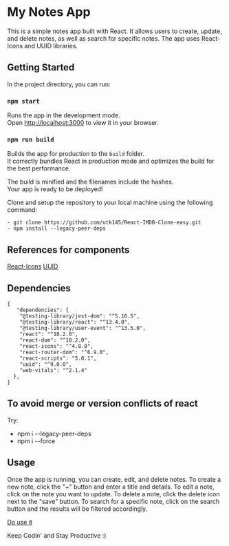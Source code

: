 # My Notes App

This is a simple notes app built with React. It allows users to create, update, and delete notes, as well as search for specific notes. The app uses React-Icons and UUID libraries. 

## Getting Started

In the project directory, you can run:

### `npm start`

Runs the app in the development mode.\
Open [http://localhost:3000](http://localhost:3000) to view it in your browser.


### `npm run build`

Builds the app for production to the `build` folder.\
It correctly bundles React in production mode and optimizes the build for the best performance.

The build is minified and the filenames include the hashes.\
Your app is ready to be deployed!


Clone and setup the repository to your local machine using the following command:

    - git clone https://github.com/utk145/React-IMDB-Clone-easy.git
    - npm install --legacy-peer-deps
 
## References for components
[React-Icons](https://react-icons.github.io/react-icons)
[UUID](https://www.npmjs.com/package/uuid)

## Dependencies

```
{
   "dependencies": {
    "@testing-library/jest-dom": "^5.16.5",
    "@testing-library/react": "^13.4.0",
    "@testing-library/user-event": "^13.5.0",
    "react": "^18.2.0",
    "react-dom": "^18.2.0",
    "react-icons": "^4.8.0",
    "react-router-dom": "^6.9.0",
    "react-scripts": "5.0.1",
    "uuid": "^9.0.0",
    "web-vitals": "^2.1.4"
  },
}

```

## To avoid merge or version conflicts of react 

Try:

- npm i --legacy-peer-deps
- npm i --force


## Usage

Once the app is running, you can create, edit, and delete notes. To create a new note, click the "+" button and enter a title and details. To edit a note, click on the note you want to update. To delete a note, click the delete icon next to the "save" button. To search for a specific note, click on the search button and the results will be filtered accordingly.


[Do use it](https://utproj-mynotes-react.pages.dev/)



Keep Codin' and Stay Productive :)